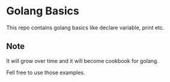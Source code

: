 # Golang Basics

This repo contains golang basics like declare variable, print etc.

## Note
It will grow over time and it will become cookbook for golang.

Fell free to use those examples.